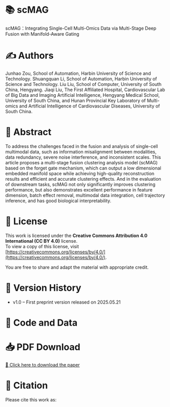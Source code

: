 # 📚 scMAG
scMAG：Integrating Single-Cell Multi-Omics Data via Multi-Stage Deep Fusion with Manifold-Aware Gating

# ✍️ Authors
Junhao Zou, School of Automation, Harbin University of Science and Technology.
Shuangquan Li, School of Automation, Harbin University of Science and Technology.
Liu Liu, School of Computer, University of South China, Hengyang.
Jiaqi Liu, The First Affiliated Hospital, Cardiovascular Lab of Big Data and Imaging Artificial Intelligence, Hengyang Medical School, University of South China, and Hunan Provincial Key Laboratory of Multi-omics and Artificial Intelligence of Cardiovascular Diseases, University of South China.


# 🧠 Abstract
To address the challenges faced in the fusion and analysis of single-cell multimodal data, such as information misalignment between modalities, data redundancy, severe noise interference, and inconsistent scales. This article proposes a multi-stage fusion clustering analysis model (scMAG) based on the forget gate mechanism, which can output a low dimensional embedded manifold space while achieving high-quality reconstruction results and efficient and accurate clustering effects. And in the evaluation of downstream tasks, scMAG not only significantly improves clustering performance, but also demonstrates excellent performance in feature dimension, batch effect removal, multimodal data integration, cell trajectory inference, and has good biological interpretability.

# 📜 License
This work is licensed under the **Creative Commons Attribution 4.0 International (CC BY 4.0)** license.   
To view a copy of this license, visit [https://creativecommons.org/licenses/by/4.0/](https://creativecommons.org/licenses/by/4.0/).

You are free to share and adapt the material with appropriate credit.

# 🧭 Version History
- v1.0 – First preprint version released on 2025.05.21

# 📄 Code and Data

# 📥 PDF Download
[📄 Click here to download the paper](./scMAG.pdf)

# 🧪 Citation
Please cite this work as:
